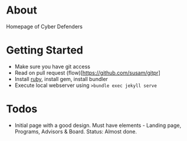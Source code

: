 # About
Homepage of Cyber Defenders

# Getting Started
* Make sure you have git access
* Read on pull request (flow)[https://github.com/susam/gitpr]
* Install [ruby](https://www.ruby-lang.org/en/documentation/installation/#homebrew), install gem, install bundler
* Execute local webserver using ```>bundle exec jekyll serve```

# Todos
* Initial page with a good design. Must have elements - Landing page, Programs, Advisors & Board. Status: Almost done.
